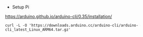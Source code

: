 * Setup Pi

https://arduino.github.io/arduino-cli/0.35/installation/

    curl -L -O 'https://downloads.arduino.cc/arduino-cli/arduino-cli_latest_Linux_ARM64.tar.gz'
